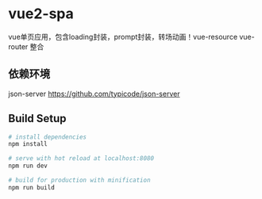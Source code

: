 # vue2-spa
vue单页应用，包含loading封装，prompt封装，转场动画！vue-resource vue-router 整合

## 依赖环境
json-server
https://github.com/typicode/json-server


## Build Setup

``` bash
# install dependencies
npm install

# serve with hot reload at localhost:8080
npm run dev

# build for production with minification
npm run build
```

